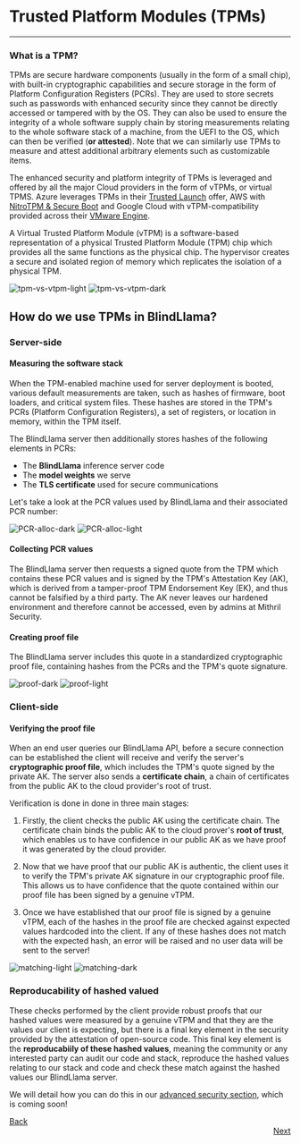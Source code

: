 # Trusted Platform Modules (TPMs)
________________________________________________________

### What is a TPM?

TPMs are secure hardware components (usually in the form of a small chip), with built-in cryptographic capabilities and secure storage in the form of Platform Configuration Registers (PCRs). They are used to store secrets such as passwords with enhanced security since they cannot be directly accessed or tampered with by the OS. They can also be used to ensure the integrity of a whole software supply chain by storing measurements relating to the whole software stack of a machine, from the UEFI to the OS, which can then be verified (**or attested**). Note that we can similarly use TPMs to measure and attest additional arbitrary elements such as customizable items.

The enhanced security and platform integrity of TPMs is leveraged and offered by all the major Cloud providers in the form of vTPMs, or virtual TPMS. Azure leverages TPMs in their [Trusted Launch](https://learn.microsoft.com/en-us/azure/virtual-machines/trusted-launch) offer, AWS with [NitroTPM & Secure Boot](https://aws.amazon.com/blogs/aws/amazon-ec2-now-supports-nitrotpm-and-uefi-secure-boot/) and Google Cloud with vTPM-compatibility provided across their [VMware Engine](https://cloud.google.com/vmware-engine/docs/vmware-ecosystem/howto-vtpm).

A Virtual Trusted Platform Module (vTPM) is a software-based representation of a physical Trusted Platform Module (TPM) chip which provides all the same functions as the physical chip. The hypervisor creates a secure and isolated region of memory which replicates the isolation of a physical TPM.

![tpm-vs-vtpm-light](../../assets/tpm-vs-vtpm-light.png#only-light)
![tpm-vs-vtpm-dark](../../assets/tpm-vs-vtpm-dark.png#only-dark)


## How do we use TPMs in BlindLlama?

### Server-side

#### Measuring the software stack

When the TPM-enabled machine used for server deployment is booted, various default measurements are taken, such as hashes of firmware, boot loaders, and critical system files. These hashes are stored in the TPM's PCRs (Platform Configuration Registers), a set of registers, or location in memory, within the TPM itself.

The BlindLlama server then additionally stores hashes of the following elements in PCRs:

+ The **BlindLlama** inference server code
+ The **model weights** we serve
+ The **TLS certificate** used for secure communications

Let's take a look at the PCR values used by BlindLlama and their associated PCR number:

![PCR-alloc-dark](../../assets/PCR-alloc-dark.png#only-dark)
![PCR-alloc-light](../../assets/PCR-alloc-light.png#only-light)

#### Collecting PCR values

The BlindLlama server then requests a signed quote from the TPM which contains these PCR values and is signed by the TPM's Attestation Key (AK), which is derived from a tamper-proof TPM Endorsement Key (EK), and thus cannot be falsified by a third party. The AK never leaves our hardened environment and therefore cannot be accessed, even by admins at Mithril Security.

#### Creating proof file

The BlindLlama server includes this quote in a standardized cryptographic proof file, containing hashes from the PCRs and the TPM's quote signature.

![proof-dark](../../assets/proof-dark.png#only-dark)
![proof-light](../../assets/proof-light.png#only-light)

### Client-side

#### Verifying the proof file

When an end user queries our BlindLlama API, before a secure connection can be established the client will receive and verify the server's **cryptographic proof file**, which includes the TPM's quote signed by the private AK. The server also sends a **certificate chain**, a chain of certificates from the public AK to the cloud provider's root of trust.

Verification is done in done in three main stages:

1. Firstly, the client checks the public AK using the certificate chain. The certificate chain binds the public AK to the cloud prover's **root of trust**, which enables us to have confidence in our public AK as we have proof it was generated by the cloud provider.

2. Now that we have proof that our public AK is authentic, the client uses it to verify the TPM's private AK signature in our cryptographic proof file. This allows us to have confidence that the quote contained within our proof file has been signed by a genuine vTPM.

3. Once we have established that our proof file is signed by a genuine vTPM, each of the hashes in the proof file are checked against expected values hardcoded into the client. If any of these hashes does not match with the expected hash, an error will be raised and no user data will be sent to the server!

![matching-light](../../assets/matching-light.png#only-light)
![matching-dark](../../assets/matching-dark.png#only-dark)

### Reproducability of hashed valued

These checks performed by the client provide robust proofs that our hashed values were measured by a genuine vTPM and that they are the values our client is expecting, but there is a final key element in the security provided by the attestation of open-source code. This final key element is the **reproducabiily of these hashed values**, meaning the community or any interested party can audit our code and stack, reproduce the hashed values relating to our stack and code and check these match against the hashed values our BlindLlama server.

We will detail how you can do this in our [advanced security section](../advanced-security/overview.md), which is coming soon!

<div style="text-align: left;">
  <a href="../TCB" class="btn">Back</a>
</div>

<div style="text-align: right;">
  <a href="../attested-tls" class="btn">Next</a>
</div>
